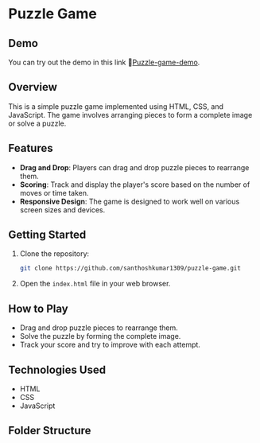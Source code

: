 # Puzzle Game
## Demo

You can try out the demo in this link 🔗[Puzzle-game-demo](https://puzzle-game-santhosh.netlify.app/).

## Overview

This is a simple puzzle game implemented using HTML, CSS, and JavaScript. The game involves arranging pieces to form a complete image or solve a puzzle.

## Features

- **Drag and Drop**: Players can drag and drop puzzle pieces to rearrange them.
- **Scoring**: Track and display the player's score based on the number of moves or time taken.
- **Responsive Design**: The game is designed to work well on various screen sizes and devices.

## Getting Started

1. Clone the repository:

    ```bash
    git clone https://github.com/santhoshkumar1309/puzzle-game.git
    ```

2. Open the `index.html` file in your web browser.

## How to Play

- Drag and drop puzzle pieces to rearrange them.
- Solve the puzzle by forming the complete image.
- Track your score and try to improve with each attempt.

## Technologies Used

- HTML
- CSS
- JavaScript

## Folder Structure

